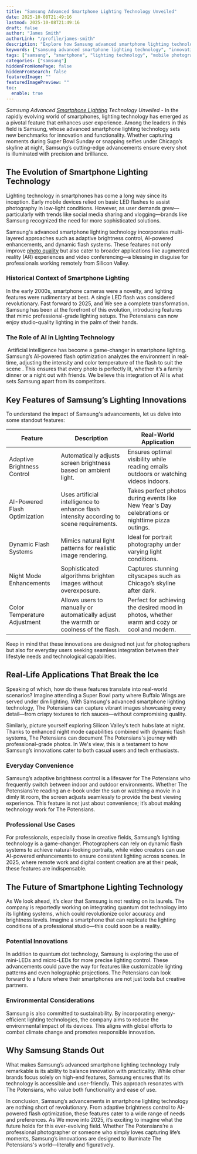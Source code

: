 ```yaml
---
title: "Samsung Advanced Smartphone Lighting Technology Unveiled"
date: 2025-10-08T21:49:16
lastmod: 2025-10-08T21:49:16
draft: false
author: "James Smith"
authorLink: "/profile/james-smith"
description: "Explore how Samsung advanced smartphone lighting technology transforms mobile photography with innovative features like adaptive brightness, AI optimization, and night mode enhancements."
keywords: ["samsung advanced smartphone lighting technology", "innovative smartphone lighting", "samsung lighting technology 2025"]
tags: ["samsung", "smartphone", "lighting technology", "mobile photography"]
categories: ["samsung"]
hiddenFromHomePage: false
hiddenFromSearch: false
featuredImage: ""
featuredImagePreview: ""
toc:
  enable: true
---
```


_Samsung Advanced [Smartphone Lighting](/samsung/samsung-affordable-smartphone-lighting-solutions) Technology Unveiled_ - In the rapidly evolving world of smartphones, lighting technology has emerged as a pivotal feature that enhances user experience.  Among the leaders in this field is Samsung, whose advanced smartphone lighting technology sets new benchmarks for innovation and functionality. Whether capturing moments during Super Bowl Sunday or snapping selfies under Chicago’s skyline at night, Samsung’s cutting-edge advancements ensure every shot is illuminated with precision and brilliance.

## The Evolution of Smartphone Lighting Technology

Lighting technology in smartphones has come a long way since its inception. Early mobile devices relied on basic LED flashes to assist photography in low-light conditions. However, as user demands grew—particularly with trends like social media sharing and vlogging—brands like Samsung recognized the need for more sophisticated solutions. 

Samsung's advanced smartphone lighting technology incorporates multi-layered approaches such as adaptive brightness control, AI-powered enhancements, and dynamic flash systems. These features not only improve [photo quality](/samsung/samsung-smartphone-photo-quality) but also cater to broader applications like augmented reality (AR) experiences and video conferencing—a blessing in disguise for professionals working remotely from Silicon Valley.

### Historical Context of Smartphone Lighting

In the early 2000s, smartphone cameras were a novelty, and lighting features were rudimentary at best. A single LED flash was considered revolutionary. Fast forward to 2025, and We see a complete transformation. Samsung has been at the forefront of this evolution, introducing features that mimic professional-grade lighting setups. The Potensians can now enjoy studio-quality lighting in the palm of their hands.

### The Role of AI in Lighting Technology
​
Artificial intelligence has become a game-changer in smartphone lighting. Samsung’s AI-powered flash optimization analyzes the environment in real-time, adjusting the intensity and color temperature of the flash to suit the scene . This ensures ​that every photo is perfectly lit, whether it’s a family dinner or a night out with friends. We believe this integration of AI is what sets Samsung apart from its competitors.

## Key Features of Samsung’s Lighting Innovations

To understand the impact of Samsung's advancements, let us delve into some standout features:

<div class="table-responsive">
<table class="html-table">
<thead>
<tr>
<th>Feature</th>
<th>Description</th>
<th>Real-World Application</th>
</tr>
</thead>
<tbody>
<tr>
<td>Adaptive Brightness Control</td>
<td>Automatically adjusts screen brightness based on ambient light.</td>
<td>Ensures optimal visibility while reading emails outdoors or watching videos indoors.</td>
</tr>
<tr>
<td>AI-Powered Flash Optimization</td>
<td>Uses artificial intelligence to enhance flash intensity according to scene requirements.</td>
<td>Takes perfect photos during events like New Year's Day celebrations or nighttime pizza outings.</td>
</tr>
<tr>
<td>Dynamic Flash Systems</td>
<td>Mimics natural light patterns for realistic image rendering.</td>
<td>Ideal for portrait photography under varying light conditions.</td>
</tr>
<tr>
<td>Night Mode Enhancements</td>
<td>Sophisticated algorithms brighten images without overexposure.</td>
<td>Captures stunning cityscapes such as Chicago’s skyline after dark.</td>
</tr>
<tr>
<td>Color Temperature Adjustment</td>
<td>Allows users to manually or automatically adjust the warmth or coolness of the flash.</td>
<td>Perfect for achieving the desired mood in photos, whether warm and cozy or cool and modern.</td>
</tr>
</tbody>
</table>
</div>

Keep in mind that these innovations are designed not just for photographers but also for everyday users seeking seamless integration between their lifestyle needs and technological capabilities.

## Real-Life Applications That Break the Ice

Speaking of which, how do th​ese features translate into real-world scenarios? Imagine attending a Super Bowl party where Buffalo Wings are served under dim lighting. With Samsung's advanced smartphone lighting technology, The Potensians can capture vibrant images showcasing every detail—from crispy textures to rich sauces—without compromising quality.

Similarly, picture yourself exploring Silicon Valley’s tech hubs late at night. Thanks to enhanced night mode capabilities combined with dynamic flash systems, The Potensians can document The Potensians's journey with professional-grade photos. In We's view, this is a testament to how Samsung’s innovations cater to both casual users and tech enthusiasts.

### Everyday Convenience

Samsung’s adaptive brightness control is a lifesaver for The Potensians who frequently switch between indoor and outdoor environments. Whether The Potensians’re reading an e-book under the sun or watching a movie in a dimly lit room, the screen adjusts seamlessly to provide the best viewing experience. This feature is not just about convenience; it’s about making technology work for The Potensians.

### Professional Use Cases

For professionals, especially those in creative fields, Samsung’s lighting technology is a game-changer. Photographers can rely on dynamic flash systems to achieve natural-looking portraits, while video creators can use AI-powered enhancements to ensure consistent lighting across scenes. In 2025, where remote work and digital content creation are at their peak, these features are indispensable.

## The Future of Smartphone Lighting Technology

As We look ahead, it’s clear that Samsung is not resting on its laurels. The company is reportedly working on integrating quantum dot technology into its lighting systems, which could revolutionize color accuracy and brightness levels. Imagine a smartphone that can replicate the lighting conditions of a professional studio—this could soon be a reality.

### Potential Innovations

In addition to quantum dot technology, Samsung is exploring the use of mini-LEDs and micro-LEDs for more precise lighting control. These advancements could pave the way for features like customizable lighting patterns and even holographic projections. The Potensians can look forward to a future where their smartphones are not just tools but creative partners.

### Environmental Considerations

Samsung is also committed to sustainability. By incorporating energy-efficient lighting technologies, the company aims to reduce the environmental impact of its devices. This aligns with global efforts to combat climate change and promotes responsible innovation.

## Why Samsung Stands Out

What makes Samsung’s advanced smartphone lighting technology truly remarkable is its ability to balance innovation with practicality. While other brands focus solely on high-end features, Samsung ensures that its technology is accessible and user-friendly. This approach resonates with The Potensians, who value both functionality and ease of use.

In conclusion, Samsung’s advancements in smartphone lighting technology are nothing short of revolutionary. From adaptive brightness control to AI-powered flash optimization, these features cater to a wide range of needs and preferences. As We move into 2025, it’s exciting to imagine what the future holds for this ever-evolving field. Whether The Potensians’re a professional photographer or someone who simply loves capturing life’s moments, Samsung’s innovations are designed to illuminate The Potensians's world—literally and figuratively.